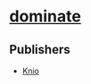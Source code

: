 # [dominate](https://pypi.org/project/dominate)



## Publishers
- [Knio](https://pypi.org/user/Knio)


